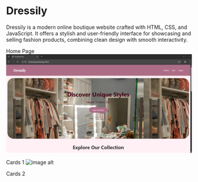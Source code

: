 # Dressily
Dressily is a modern online boutique website crafted with HTML, CSS, and JavaScript. It offers a stylish and user-friendly interface for showcasing and selling fashion products, combining clean design with smooth interactivity.


Home Page
![image alt](https://github.com/DeepthikaSuresh/Dressily/blob/main/Screenshot%202025-05-27%20113206.png?raw=true)

Cards 1
![image alt]([https://github.com/DeepthikaSuresh/Dressily/blob/main/Screenshot%202025-05-27%20113206.png?raw=true](https://github.com/DeepthikaSuresh/Dressily/blob/main/Screenshot%202025-05-27%20113233.png?raw=true))

Cards 2
